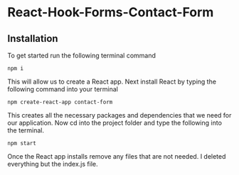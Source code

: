 # React-Hook-Forms-Contact-Form

## Installation
To get started run the following terminal command

`npm i`

This will allow us to create a React app. Next install React by typing the following command into your terminal

`npm create-react-app contact-form`

This creates all the necessary packages and dependencies that we need for our application. Now cd into the project folder and type the following into the terminal. 

`npm start`

Once the React app installs remove any files that are not needed. I deleted everything but the index.js file. 

